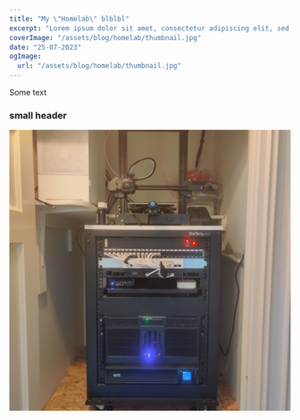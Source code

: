 ```yaml
---
title: "My \"Homelab\" blblbl"
excerpt: "Lorem ipsum dolor sit amet, consectetur adipiscing elit, sed do eiusmod tempor incididunt ut labore et dolore magna aliqua. Praesent elementum facilisis leo vel fringilla est ullamcorper eget. At imperdiet dui accumsan sit amet nulla facilities morbi tempus."
coverImage: "/assets/blog/homelab/thumbnail.jpg"
date: "25-07-2023"
ogImage:
  url: "/assets/blog/homelab/thumbnail.jpg"
---
```


Some text

### small header

![aaa](/assets/blog/homelab/thumbnail.jpg)